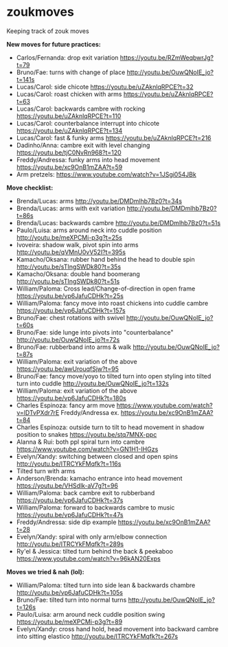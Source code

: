 # zoukmoves
Keeping track of zouk moves

**New moves for future practices:** 
- Carlos/Fernanda: drop exit variation https://youtu.be/RZmWeqbwrJg?t=79
- Bruno/Fae: turns with change of place http://youtu.be/OuwQNoIE_jo?t=141s
- Lucas/Carol: side chicote https://youtu.be/uZAknlqRPCE?t=32
- Lucas/Carol: roast chicken with arms https://youtu.be/uZAknlqRPCE?t=63
- Lucas/Carol: backwards cambre with rocking https://youtu.be/uZAknlqRPCE?t=110
- Lucas/Carol: counterbalance interrupt into chicote https://youtu.be/uZAknlqRPCE?t=134
- Lucas/Carol: fast & funky arms https://youtu.be/uZAknlqRPCE?t=216
- Dadinho/Anna: cambre exit with level changing https://youtu.be/tjC0NvRn968?t=120
- Freddy/Andressa: funky arms into head movement https://youtu.be/xc9OnB1mZAA?t=59
- Arm pretzels: https://www.youtube.com/watch?v=1JSgi054JBk

**Move checklist:**
- Brenda/Lucas: arms http://youtu.be/DMDmlhb7Bz0?t=34s
- Brenda/Lucas: arms with exit variation http://youtu.be/DMDmlhb7Bz0?t=86s
- Brenda/Lucas: backwards cambre http://youtu.be/DMDmlhb7Bz0?t=51s
- Paulo/Luisa: arms around neck into cuddle position http://youtu.be/meXPCMi-p3g?t=25s
- Ivoveira: shadow walk, pivot spin into arms http://youtu.be/qVMnU0vV52I?t=395s
- Kamacho/Oksana: rubber hand behind the head to double spin http://youtu.be/sTIngSWDk80?t=35s
- Kamacho/Oksana: double hand boomerang http://youtu.be/sTIngSWDk80?t=51s
- William/Paloma: Cross lead/Change-of-direction in open frame https://youtu.be/vp6JafuCDHk?t=25s
- William/Paloma: fancy move into roast chickens into cuddle cambre https://youtu.be/vp6JafuCDHk?t=157s
- Bruno/Fae: chest rotations with swivel http://youtu.be/OuwQNoIE_jo?t=60s
- Bruno/Fae: side lunge into pivots into "counterbalance" http://youtu.be/OuwQNoIE_jo?t=72s
- Bruno/Fae: rubberband into arms & walk http://youtu.be/OuwQNoIE_jo?t=87s
- William/Paloma: exit variation of the above https://youtu.be/awUrouqfSjw?t=95
- Bruno/Fae: fancy move/yoyo to tilted turn into open styling into tilted turn into cuddle http://youtu.be/OuwQNoIE_jo?t=132s
- William/Paloma: exit variation of the above https://youtu.be/vp6JafuCDHk?t=180s
- Charles Espinoza: fancy arm move https://www.youtube.com/watch?v=lDTvPXdr7rE Freddy/Andressa ex. https://youtu.be/xc9OnB1mZAA?t=84
- Charles Espinoza: outside turn to tilt to head movement in shadow position to snakes https://youtu.be/stq7MNX-ppc
- Alanna & Rui: both ppl spiral turn into cambre https://www.youtube.com/watch?v=GN1H1-IHGzs
- Evelyn/Xandy: switching between closed and open spins http://youtu.be/ITRCYkFMqfk?t=116s
- Tilted turn with arms
- Anderson/Brenda: kamacho entrance into head movement https://youtu.be/VHSdlk-aV7g?t=96
- William/Paloma: back cambre exit to rubberband https://youtu.be/vp6JafuCDHk?t=37s
- William/Paloma: forward to backwards cambre to music https://youtu.be/vp6JafuCDHk?t=47s
- Freddy/Andressa: side dip example https://youtu.be/xc9OnB1mZAA?t=28
- Evelyn/Xandy: spiral with only arm/elbow connection http://youtu.be/ITRCYkFMqfk?t=289s
- Ry'el & Jessica: tilted turn behind the back & peekaboo https://www.youtube.com/watch?v=96kAN20Exps

**Moves we tried & nah (lol):**
- William/Paloma: tilted turn into side lean & backwards chambre http://youtu.be/vp6JafuCDHk?t=105s
- Bruno/Fae: tilted turn into normal turns http://youtu.be/OuwQNoIE_jo?t=126s
- Paulo/Luisa: arm around neck cuddle position swing https://youtu.be/meXPCMi-p3g?t=89
- Evelyn/Xandy: cross hand hold, head movement into backward cambre into sitting elastico http://youtu.be/ITRCYkFMqfk?t=267s
